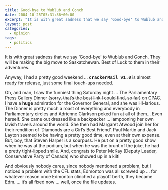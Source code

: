 ```yaml
---
title: Good-bye to Wublub and Gonch
date: 2004-10-25T05:31:36+00:00
excerpt: "It is with great sadness that we say 'Good-bye' to Wublub and Gonch. They will be making the big move to"
layout: post
categories:
  - Opinion
tags:
  - politics
---
```

It is with great sadness that we say &#8216;Good-bye&#8217; to Wublub and Gonch. They will be making the big move to Saskatchewan. Best of Luck to them in their adventures.

Anyway, I had a pretty good weekend &#8230; <span style="font-family: Courier,monospace; font-weight: bold;">crackerMail v1.0</span> is almost ready for release, just some final touch-ups needed.

Oh, and man, I saw the funniest thing Saturday night &#8230; The Parliamentary Press Gallery Dinner <del>(sorry, that&#8217;s the best link I could find, so far)</del> on <a href="http://www.cpac.ca/forms/index.asp?dsp=template&act=view3&template_id=46&lang=e" target="_blank">CPAC</a>. I have a **huge** admiration for the Governor General, and she was HI-larious. The Dinner is pretty much a roast of everything and everybody in Parliamentary circles and Adrienne Clarkson poked fun at all of them&#8230; Even herself. She came out dressed like a backpacker &#8230; lampooning her own lavish travels around the world. She then had Margaret Atwood join her for their rendition of &#8216;Diamonds are a Girl&#8217;s Best Friend&#8217;. Paul Martin and Jack Layton seemed to be having a pretty good time, even at their own expense. But, boy, that Steven Harper is a sourpuss. He put on a pretty good show when he was at the podium, but when he was the brunt of the joke, he had a pretty tight-lipped smile. And, congrats to Peter McKay (Deputy Leader, Conservative Party of Canada) who showed up in a kilt!

And obviously nobody cares, since nobody mentioned a problem, but I noticed a problem with the CFL stats, Edmonton was all screwed up &#8230; for whatever reason once Edmonton clinched a playoff berth, they became Edm. &#8230; it&#8217;s all fixed now &#8230; well, once the file updates.